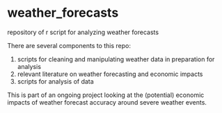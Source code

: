 # weather_forecasts
repository of r script for analyzing weather forecasts

There are several components to this repo:
1. scripts for cleaning and manipulating weather data in preparation for analysis
2. relevant literature on weather forecasting and economic impacts
3. scripts for analysis of data

This is part of an ongoing project looking at the (potential) economic impacts of weather forecast accuracy around severe weather events.


